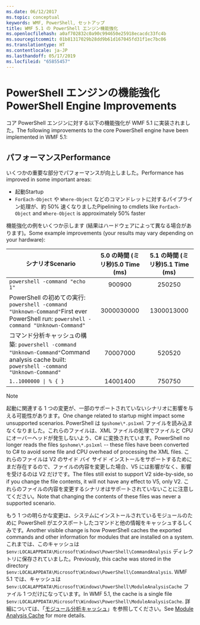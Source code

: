 ```yaml
---
ms.date: 06/12/2017
ms.topic: conceptual
keywords: WMF, PowerShell, セットアップ
title: WMF 5.1 の PowerShell エンジン機能強化
ms.openlocfilehash: a0af702832c0a90c994650e25918ecacdc33fc4b
ms.sourcegitcommit: 01b81317029b28dd9b61d167045fd31f1ec7bc06
ms.translationtype: HT
ms.contentlocale: ja-JP
ms.lasthandoff: 05/17/2019
ms.locfileid: "65855457"
---
```

# <a name="powershell-engine-improvements"></a><span data-ttu-id="26fc7-103">PowerShell エンジンの機能強化</span><span class="sxs-lookup"><span data-stu-id="26fc7-103">PowerShell Engine Improvements</span></span>

<span data-ttu-id="26fc7-104">コア PowerShell エンジンに対する以下の機能強化が WMF 5.1 に実装されました。</span><span class="sxs-lookup"><span data-stu-id="26fc7-104">The following improvements to the core PowerShell engine have been implemented in WMF 5.1:</span></span>

## <a name="performance"></a><span data-ttu-id="26fc7-105">パフォーマンス</span><span class="sxs-lookup"><span data-stu-id="26fc7-105">Performance</span></span>

<span data-ttu-id="26fc7-106">いくつかの重要な部分でパフォーマンスが向上しました。</span><span class="sxs-lookup"><span data-stu-id="26fc7-106">Performance has improved in some important areas:</span></span>

- <span data-ttu-id="26fc7-107">起動</span><span class="sxs-lookup"><span data-stu-id="26fc7-107">Startup</span></span>
- <span data-ttu-id="26fc7-108">`ForEach-Object` や `Where-Object` などのコマンドレットに対するパイプライン処理が、約 50% 速くなりました</span><span class="sxs-lookup"><span data-stu-id="26fc7-108">Pipelining to cmdlets like `ForEach-Object` and `Where-Object` is approximately 50% faster</span></span>

<span data-ttu-id="26fc7-109">機能強化の例をいくつか示します (結果はハードウェアによって異なる場合があります)。</span><span class="sxs-lookup"><span data-stu-id="26fc7-109">Some example improvements (your results may vary depending on your hardware):</span></span>

| <span data-ttu-id="26fc7-110">シナリオ</span><span class="sxs-lookup"><span data-stu-id="26fc7-110">Scenario</span></span> | <span data-ttu-id="26fc7-111">5.0 の時間 (ミリ秒)</span><span class="sxs-lookup"><span data-stu-id="26fc7-111">5.0 Time (ms)</span></span> | <span data-ttu-id="26fc7-112">5.1 の時間 (ミリ秒)</span><span class="sxs-lookup"><span data-stu-id="26fc7-112">5.1 Time (ms)</span></span> |
| -------- | :---------------: | :---------------: |
| `powershell -command "echo 1"` | <span data-ttu-id="26fc7-113">900</span><span class="sxs-lookup"><span data-stu-id="26fc7-113">900</span></span> | <span data-ttu-id="26fc7-114">250</span><span class="sxs-lookup"><span data-stu-id="26fc7-114">250</span></span> |
| <span data-ttu-id="26fc7-115">PowerShell の初めての実行: `powershell -command "Unknown-Command"`</span><span class="sxs-lookup"><span data-stu-id="26fc7-115">First ever PowerShell run: `powershell -command "Unknown-Command"`</span></span> | <span data-ttu-id="26fc7-116">30000</span><span class="sxs-lookup"><span data-stu-id="26fc7-116">30000</span></span> | <span data-ttu-id="26fc7-117">13000</span><span class="sxs-lookup"><span data-stu-id="26fc7-117">13000</span></span> |
| <span data-ttu-id="26fc7-118">コマンド分析キャッシュの構築: `powershell -command "Unknown-Command"`</span><span class="sxs-lookup"><span data-stu-id="26fc7-118">Command analysis cache built: `powershell -command "Unknown-Command"`</span></span> | <span data-ttu-id="26fc7-119">7000</span><span class="sxs-lookup"><span data-stu-id="26fc7-119">7000</span></span> | <span data-ttu-id="26fc7-120">520</span><span class="sxs-lookup"><span data-stu-id="26fc7-120">520</span></span> |
| <code>1..1000000 &#124; % { }</code> | <span data-ttu-id="26fc7-121">1400</span><span class="sxs-lookup"><span data-stu-id="26fc7-121">1400</span></span> | <span data-ttu-id="26fc7-122">750</span><span class="sxs-lookup"><span data-stu-id="26fc7-122">750</span></span> |

> [!NOTE]
> <span data-ttu-id="26fc7-123">起動に関連する 1 つの変更が、一部のサポートされていないシナリオに影響を与える可能性があります。</span><span class="sxs-lookup"><span data-stu-id="26fc7-123">One change related to startup might impact some unsupported scenarios.</span></span> <span data-ttu-id="26fc7-124">PowerShell は `$pshome\*.ps1xml` ファイルを読み込まなくなりました。これらのファイルは、XML ファイルの処理でファイルと CPU にオーバーヘッドが発生しないよう、C# に変換されています。</span><span class="sxs-lookup"><span data-stu-id="26fc7-124">PowerShell no longer reads the files `$pshome\*.ps1xml` -- these files have been converted to C# to avoid some file and CPU overhead of processing the XML files.</span></span> <span data-ttu-id="26fc7-125">これらのファイルは V2 のサイド バイ サイド インストールをサポートするためにまだ存在するので、ファイルの内容を変更した場合、V5 には影響がなく、影響を受けるのは V2 だけです。</span><span class="sxs-lookup"><span data-stu-id="26fc7-125">The files still exist to support V2 side-by-side, so if you change the file contents, it will not have any effect to V5, only V2.</span></span> <span data-ttu-id="26fc7-126">これらのファイルの内容を変更するシナリオはサポートされていないことに注意してください。</span><span class="sxs-lookup"><span data-stu-id="26fc7-126">Note that changing the contents of these files was never a supported scenario.</span></span>

<span data-ttu-id="26fc7-127">もう 1 つの明らかな変更は、システムにインストールされているモジュールのために PowerShell がエクスポートしたコマンドと他の情報をキャッシュするしくみです。</span><span class="sxs-lookup"><span data-stu-id="26fc7-127">Another visible change is how PowerShell caches the exported commands and other information for modules that are installed on a system.</span></span> <span data-ttu-id="26fc7-128">これまでは、このキャッシュは `$env:LOCALAPPDATA\Microsoft\Windows\PowerShell\CommandAnalysis` ディレクトリに保存されていました。</span><span class="sxs-lookup"><span data-stu-id="26fc7-128">Previously, this cache was stored in the directory `$env:LOCALAPPDATA\Microsoft\Windows\PowerShell\CommandAnalysis`.</span></span> <span data-ttu-id="26fc7-129">WMF 5.1 では、キャッシュは `$env:LOCALAPPDATA\Microsoft\Windows\PowerShell\ModuleAnalysisCache` ファイル 1 つだけになっています。</span><span class="sxs-lookup"><span data-stu-id="26fc7-129">In WMF 5.1, the cache is a single file `$env:LOCALAPPDATA\Microsoft\Windows\PowerShell\ModuleAnalysisCache`.</span></span> <span data-ttu-id="26fc7-130">詳細については、「[モジュール分析キャッシュ](release-notes.md#module-analysis-cache)」を参照してください。</span><span class="sxs-lookup"><span data-stu-id="26fc7-130">See [Module Analysis Cache](release-notes.md#module-analysis-cache) for more details.</span></span>